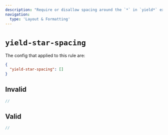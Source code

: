 ```yaml
---
description: "Require or disallow spacing around the `*` in `yield*` expressions"
navigation:
  type: 'Layout & Formatting'
---
```


# `yield-star-spacing`

The config that applied to this rule are:

```json
{
  "yield-star-spacing": []
}
```

## Invalid

```js invalid
//
```

## Valid

```js valid
//
```
  